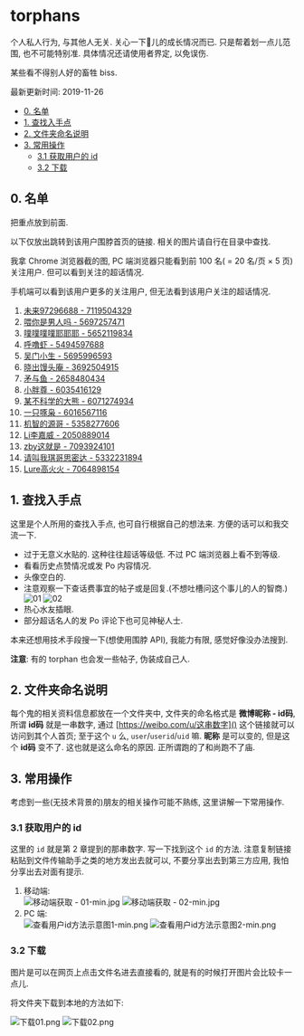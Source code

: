 # torphans

个人私人行为, 与其他人无关. 关心一下🍄儿的成长情况而已. 只是帮着划一点儿范围, 也不可能特别准. 具体情况还请使用者界定, 以免误伤.

某些看不得别人好的畜牲 biss.

最新更新时间: 2019-11-26

<!-- MarkdownTOC -->

- [0. 名单](#0-%E5%90%8D%E5%8D%95)
- [1. 查找入手点](#1-%E6%9F%A5%E6%89%BE%E5%85%A5%E6%89%8B%E7%82%B9)
- [2. 文件夹命名说明](#2-%E6%96%87%E4%BB%B6%E5%A4%B9%E5%91%BD%E5%90%8D%E8%AF%B4%E6%98%8E)
- [3. 常用操作](#3-%E5%B8%B8%E7%94%A8%E6%93%8D%E4%BD%9C)
    - [3.1 获取用户的 id](#31-%E8%8E%B7%E5%8F%96%E7%94%A8%E6%88%B7%E7%9A%84-id)
    - [3.2 下载](#32-%E4%B8%8B%E8%BD%BD)

<!-- /MarkdownTOC -->


<a id="0-%E5%90%8D%E5%8D%95"></a>
## 0. 名单

把重点放到前面.

以下仅放出跳转到该用户围脖首页的链接. 相关的图片请自行在目录中查找.

我拿 Chrome 浏览器截的图, PC 端浏览器只能看到前 100 名( = 20 名/页 × 5 页)关注用户. 但可以看到关注的超话情况.

手机端可以看到该用户更多的关注用户, 但无法看到该用户关注的超话情况.

1. [未来97296688 - 7119504329](https://weibo.com/u/7119504329)
2. [喂你是男人吗 - 5697257471](https://weibo.com/u/5697257471)
3. [噗噗噗噗耶耶耶 - 5652119834](https://weibo.com/u/5652119834)
4. [呼噜虾 - 5494597688](https://weibo.com/u/5494597688)
5. [吴门小生 - 5695996593](https://weibo.com/u/5695996593)
6. [晓出馒头庵 - 3692504915](https://weibo.com/u/3692504915)
7. [矛与鱼 - 2658480434](https://weibo.com/u/2658480434)
8. [小胖尊 - 6035416129](https://weibo.com/u/6035416129)
9. [某不科学的大熊 - 6071274934](https://weibo.com/u/6071274934)
10. [一只啄枭 - 6016567116](https://weibo.com/u/6016567116)
11. [机智的源哥 - 5358277606](https://weibo.com/u/5358277606)
12. [Li李嘉威 - 2050889014](https://weibo.com/u/2050889014)
13. [zby这就是 - 7093924101](https://weibo.com/u/7093924101)
14. [请叫我琪哥思密达 - 5332231894](https://weibo.com/u/5332231894)
15. [Lure高火火 - 7064898154](https://weibo.com/u/7064898154)


<a id="1-%E6%9F%A5%E6%89%BE%E5%85%A5%E6%89%8B%E7%82%B9"></a>
## 1. 查找入手点

这里是个人所用的查找入手点, 也可自行根据自己的想法来. 方便的话可以和我交流一下.

* 过于无意义水贴的. 这种往往超话等级低. 不过 PC 端浏览器上看不到等级.
* 看看历史点赞情况或发 Po 内容情况.
* 头像空白的.
* 注意观察一下查话费事宜的帖子或是回复.(不想吐槽问这个事儿的人的智商.) ![01](https://upload.cc/i1/2019/11/22/KizwFX.png) ![02](https://upload.cc/i1/2019/11/22/RLm3e6.png)
* 热心水友插眼.
* 部分超话名人的发 Po 评论下也可见神秘人士.

本来还想用技术手段搜一下(想使用围脖 API), 我能力有限, 感觉好像没办法搜到.

**注意**: 有的 torphan 也会发一些帖子, 伪装成自己人.

<a id="2-%E6%96%87%E4%BB%B6%E5%A4%B9%E5%91%BD%E5%90%8D%E8%AF%B4%E6%98%8E"></a>
## 2. 文件夹命名说明

每个鬼的相关资料信息都放在一个文件夹中, 文件夹的命名格式是 **微博昵称 - id码**, 所谓 **id码** 就是一串数字, 通过 [https://weibo.com/u/这串数字]() 这个链接就可以访问到其个人首页; 至于这个 `u` 么, `user`/`userid`/`uid` 嘛. **昵称** 是可以变的, 但是这个 **id码** 变不了. 这也就是这么命名的原因. 正所谓跑的了和尚跑不了庙.

<a id="3-%E5%B8%B8%E7%94%A8%E6%93%8D%E4%BD%9C"></a>
## 3. 常用操作

考虑到一些(无技术背景的)朋友的相关操作可能不熟练, 这里讲解一下常用操作.

<a id="31-%E8%8E%B7%E5%8F%96%E7%94%A8%E6%88%B7%E7%9A%84-id"></a>
### 3.1 获取用户的 id

这里的 `id` 就是第 2 章提到的那串数字. 写一下找到这个 `id` 的方法. 注意复制链接粘贴到文件传输助手之类的地方发出去就可以, 不要分享出去到第三方应用, 我怕分享出去对面有提示.

1. 移动端: <br/>![移动端获取 - 01-min.jpg](https://i.loli.net/2019/11/22/3GD1cL98PXeyIxm.jpg) ![移动端获取 - 02-min.jpg](https://i.loli.net/2019/11/22/VjeG7E2bAYvFonD.jpg)
2. PC 端: <br/>![查看用户id方法示意图1-min.png](https://i.loli.net/2019/11/22/djYZDFukxwL9om1.png) ![查看用户id方法示意图2-min.png](https://i.loli.net/2019/11/22/cVsaFlSDJIvwp3X.png)

<a id="32-%E4%B8%8B%E8%BD%BD"></a>
### 3.2 下载

图片是可以在网页上点击文件名进去直接看的, 就是有的时候打开图片会比较卡一点儿.

将文件夹下载到本地的方法如下:

![下载01.png](https://i.loli.net/2019/11/23/r1TJ2tB7k5zvlib.png)
![下载02.png](https://i.loli.net/2019/11/23/6lkTjxuh2RtEZQz.png)